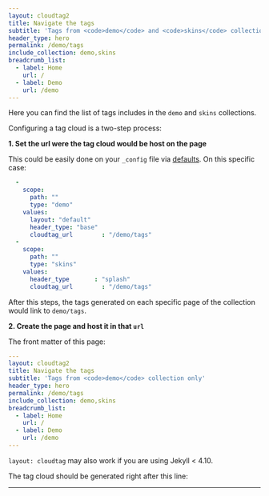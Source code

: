 ```yaml
---
layout: cloudtag2
title: Navigate the tags
subtitle: 'Tags from <code>demo</code> and <code>skins</code> collections'
header_type: hero
permalink: /demo/tags
include_collection: demo,skins
breadcrumb_list:
  - label: Home
    url: /
  - label: Demo
    url: /demo
---
```


Here you can find the list of tags includes in the `demo` and `skins` collections.

Configuring a tag cloud is a two-step process:

**1. Set the url were the tag cloud would be host on the page**

This could be easily done on your `_config` file via [defaults](https://jekyllrb.com/docs/configuration/front-matter-defaults/). On this specific case:

```yaml
  -
    scope:
      path: ""
      type: "demo"
    values:
      layout: "default"
      header_type: "base"
      cloudtag_url        : "/demo/tags"
  -
    scope:
      path: ""
      type: "skins"
    values:
      header_type       : "splash"
      cloudtag_url        : "/demo/tags"
```

After this steps, the tags generated on each specific page of the collection would link to `demo/tags`.

**2. Create the page and host it in that `url`**

The front matter of this page:

```yaml
---
layout: cloudtag2
title: Navigate the tags
subtitle: 'Tags from <code>demo</code> collection only'
header_type: hero
permalink: /demo/tags
include_collection: demo,skins
breadcrumb_list:
  - label: Home
    url: /
  - label: Demo
    url: /demo
---

```

`layout: cloudtag` may also work if you are using Jekyll < 4.10.

The tag cloud should be generated right after this line:

---
